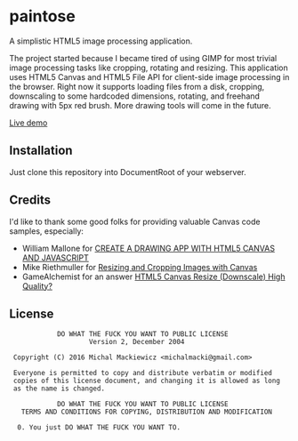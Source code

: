 # paintose
A simplistic HTML5 image processing application.

The project started because I became tired of using GIMP for most trivial image processing tasks like cropping, rotating and resizing.
This application uses HTML5 Canvas and HTML5 File API for client-side image processing in the browser. Right now it supports loading files from a disk, cropping, downscaling to some hardcoded dimensions, rotating, and freehand drawing with 5px red brush.
More drawing tools will come in the future.

[Live demo](http://dev.gis-support.pl/paintose)

## Installation

Just clone this repository into DocumentRoot of your webserver.

## Credits

I'd like to thank some good folks for providing valuable Canvas code samples, especially:

* William Mallone for [CREATE A DRAWING APP WITH HTML5 CANVAS AND JAVASCRIPT](http://www.williammalone.com/articles/create-html5-canvas-javascript-drawing-app/)
* Mike Riethmuller for [Resizing and Cropping Images with Canvas](http://tympanus.net/codrops/2014/10/30/resizing-cropping-images-canvas/)
* GameAlchemist for an answer [HTML5 Canvas Resize (Downscale) High Quality?](http://stackoverflow.com/a/19144434)

## License

```
            DO WHAT THE FUCK YOU WANT TO PUBLIC LICENSE
                    Version 2, December 2004

 Copyright (C) 2016 Michal Mackiewicz <michalmacki@gmail.com>

 Everyone is permitted to copy and distribute verbatim or modified
 copies of this license document, and changing it is allowed as long
 as the name is changed.

            DO WHAT THE FUCK YOU WANT TO PUBLIC LICENSE
   TERMS AND CONDITIONS FOR COPYING, DISTRIBUTION AND MODIFICATION

  0. You just DO WHAT THE FUCK YOU WANT TO.
```
